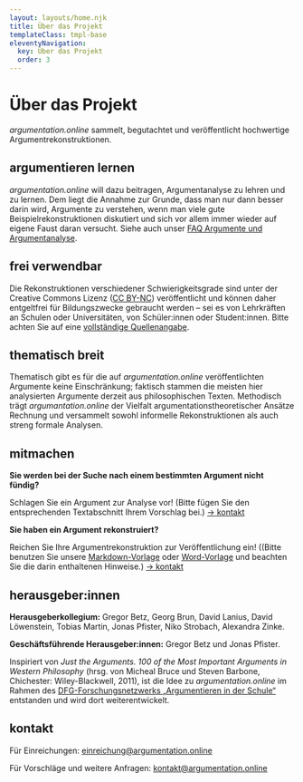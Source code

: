 ```yaml
---
layout: layouts/home.njk
title: Über das Projekt
templateClass: tmpl-base
eleventyNavigation:
  key: Über das Projekt
  order: 3
---
```


# Über das Projekt

*argumentation.online* sammelt, begutachtet und veröffentlicht hochwertige Argumentrekonstruktionen.

## argumentieren lernen

*argumentation.online* will dazu beitragen, Argumentanalyse zu lehren und zu lernen. Dem liegt die Annahme zur Grunde, dass man nur dann besser darin wird, Argumente zu verstehen, wenn man viele gute Beispielrekonstruktionen diskutiert und sich vor allem immer wieder auf eigene Faust daran versucht. Siehe auch unser [FAQ Argumente und Argumentanalyse](faq/).

## frei verwendbar

Die Rekonstruktionen verschiedener Schwierigkeitsgrade sind unter der Creative Commons Lizenz ([CC BY-NC](http://creativecommons.org/licenses/by-nc/4.0/)) veröffentlicht und können daher entgeltfrei für Bildungszwecke gebraucht werden – sei es von Lehrkräften an Schulen oder Universitäten, von Schüler:innen oder Student:innen. Bitte achten Sie auf eine [vollständige Quellenangabe](https://www.academics.de/ratgeber/zitierregeln-wissenschaft-korrekt-zitieren). 

## thematisch breit

Thematisch gibt es für die auf *argumentation.online* veröffentlichten Argumente keine Einschränkung; faktisch stammen die meisten hier analysierten Argumente derzeit aus philosophischen Texten. Methodisch trägt *argumantation.online* der Vielfalt argumentationstheoretischer Ansätze Rechnung und versammelt sowohl informelle Rekonstruktionen als auch streng formale Analysen. 

## mitmachen

**Sie werden bei der Suche nach einem bestimmten Argument nicht fündig?**

Schlagen Sie ein Argument zur Analyse vor! (Bitte fügen Sie den entsprechenden Textabschnitt Ihrem Vorschlag bei.) [→ kontakt](#kontakt)  

**Sie haben ein Argument rekonstruiert?**

Reichen Sie Ihre Argumentrekonstruktion zur Veröffentlichung ein! ((Bitte benutzen Sie unsere [Markdown-Vorlage](link) oder [Word-Vorlage](link) und beachten Sie die darin enthaltenen Hinweise.) [→ kontakt](#kontakt)

## herausgeber:innen

**Herausgeberkollegium:**  Gregor Betz, Georg Brun, David Lanius, David Löwenstein, Tobias Martin, Jonas Pfister, Niko Strobach, Alexandra Zinke.

**Geschäftsführende Herausgeber:innen:** Gregor Betz und Jonas Pfister.

Inspiriert von *Just the Arguments. 100 of the Most Important Arguments in Western Philosophy* (hrsg. von Micheal Bruce und Steven Barbone, Chichester: Wiley-Blackwell, 2011), ist die Idee zu *argumentation.online* im Rahmen des [DFG-Forschungsnetzwerks „Argumentieren in der Schule“](link) entstanden und wird dort weiterentwickelt. 

## kontakt

Für Einreichungen: [einreichung@argumentation.online](mailto:einreichung@argumentation.online)

Für Vorschläge und weitere Anfragen: [kontakt@argumentation.online](kontakt@argumentation.online)




